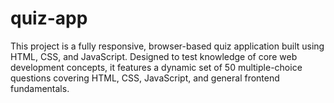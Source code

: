 # quiz-app
This project is a fully responsive, browser-based quiz application built using HTML, CSS, and JavaScript. Designed to test knowledge of core web development concepts, it features a dynamic set of 50 multiple-choice questions covering HTML, CSS, JavaScript, and general frontend fundamentals.
